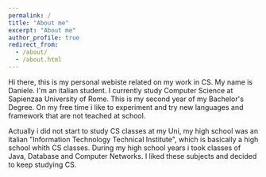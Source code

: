 ```yaml
---
permalink: /
title: "About me"
excerpt: "About me"
author_profile: true
redirect_from: 
  - /about/
  - /about.html
---
```


Hi there, this is my personal webiste related on my work in CS. My name is Daniele. I'm an italian student. I currently study Computer Science at Sapienzaa University of Rome. This is my second year of my Bachelor's Degree.
On my free time i like to experiment and try new languages and framework that are not teached at school. 

Actually i did not start to study CS classes at my Uni, my high school was an italian "Information Technology Technical Institute", which is basically a high school whith CS classes. During my high school years i took classes of Java, Database and  Computer Networks. I liked these subjects and decided to keep studying CS. 
